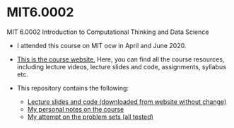 # MIT6.0002
MIT 6.0002 Introduction to Computational Thinking and Data Science

* I attended this course on MIT ocw in April and June 2020.

* [This is the course website.](https://ocw.mit.edu/courses/electrical-engineering-and-computer-science/6-0002-introduction-to-computational-thinking-and-data-science-fall-2016/) Here, you can find all the course resources, including lecture videos, lecture slides and code, assignments, syllabus etc.

* This repository contains the following:
  * [Lecture slides and code (downloaded from website without change)](https://github.com/vaccineaftsex/MIT6.0002/tree/master/Lecture%20resources)
  * [My personal notes on the course](https://github.com/vaccineaftsex/MIT6.0002/tree/master/My%20notes)
  * [My attempt on the problem sets (all tested)](https://github.com/vaccineaftsex/MIT6.0002/tree/master/Assignments)

